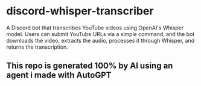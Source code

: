 # discord-whisper-transcriber
A Discord bot that transcribes YouTube videos using OpenAI's Whisper model. Users can submit YouTube URLs via a simple command, and the bot downloads the video, extracts the audio, processes it through Whisper, and returns the transcription.


## This repo is generated 100% by AI using an agent i made with AutoGPT
